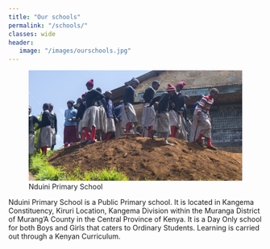 ```yaml
---
title: "Our schools"
permalink: "/schools/"
classes: wide
header:
   image: "/images/ourschools.jpg"
---
```


<figure>
    <a href="/images/school1.jpg"><img src="/images/school1.jpg"></a>
    <figcaption>Nduini Primary School</figcaption>
</figure>
Nduini Primary School is a Public Primary school. It is located in Kangema Constituency, Kiruri Location, Kangema Division within the Muranga District of Murang’A County in the Central Province of Kenya. It is a Day Only school for both Boys and Girls that caters to Ordinary Students. Learning is carried out through a Kenyan Curriculum.